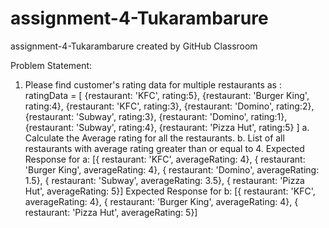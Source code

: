 # assignment-4-Tukarambarure
assignment-4-Tukarambarure created by GitHub Classroom


Problem Statement:
1. Please find customer's rating data for multiple restaurants as :
ratingData = [
{restaurant: 'KFC', rating:5},
{restaurant: 'Burger King', rating:4},
{restaurant: 'KFC', rating:3},
{restaurant: 'Domino', rating:2},
{restaurant: 'Subway', rating:3},
{restaurant: 'Domino', rating:1},
{restaurant: 'Subway', rating:4},
{restaurant: 'Pizza Hut', rating:5}
]
a. Calculate the Average rating for all the restaurants.
b. List of all restaurants with average rating greater than or equal to 4.
Expected Response for a:
[{ restaurant: 'KFC', averageRating: 4},
{ restaurant: 'Burger King', averageRating: 4},
{ restaurant: 'Domino', averageRating: 1.5},
{ restaurant: 'Subway', averageRating: 3.5},
{ restaurant: 'Pizza Hut', averageRating: 5}]
Expected Response for b:
[{ restaurant: 'KFC', averageRating: 4},
{ restaurant: 'Burger King', averageRating: 4},
{ restaurant: 'Pizza Hut', averageRating: 5}]
